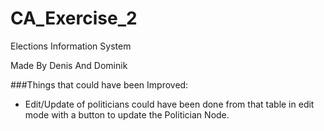 # CA_Exercise_2
Elections Information System

Made By Denis And Dominik 

###Things that could have been Improved:
* Edit/Update of politicians could have been done from that table in edit mode with a button to update the Politician Node.

